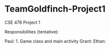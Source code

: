 # TeamGoldfinch-Project1
CSE 476 Project 1

Responsibilities (tentative):

Paul: 1. Game class and main activity
Grant: 
Ethan: 
